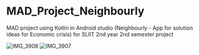 # MAD_Project_Neighbourly
MAD project using Kotlin in Android studio (Neighbourly - App for solution ideas for Economic crisis) for SLIIT 2nd year 2nd semester project

![IMG_3908](https://user-images.githubusercontent.com/104721314/236611447-78683fc1-2ea1-45a6-ac8d-498a3ae55425.JPEG)
![IMG_3907](https://user-images.githubusercontent.com/104721314/236611450-279b9112-0846-440e-b13f-849d14f101f4.JPEG)
